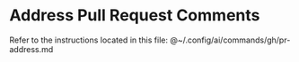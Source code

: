 # Address Pull Request Comments

Refer to the instructions located in this file:
@~/.config/ai/commands/gh/pr-address.md
